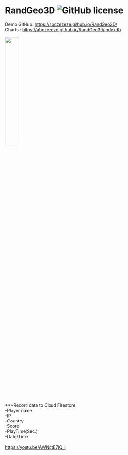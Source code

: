 # RandGeo3D ![GitHub license](https://img.shields.io/badge/license-MIT-blue.svg)
Demo GitHub: https://abczezeze.github.io/RandGeo3D/
<br>Charts : https://abczezeze.github.io/RandGeo3D/indexdb
<br>
<br><img src="https://1.bp.blogspot.com/-lZ4a4RRDKio/YCYKx1QQRiI/AAAAAAAANMk/J4-DPE9YfYwZyNqT6-EYo0Kfr6nyegfawCNcBGAsYHQ/s1333/randgeo88.gif" width="30%" height="30%">
<br>
<br>***Record data to Cloud Firestore
<br>-Player name
<br>-IP
<br>-Country
<br>-Score
<br>-PlayTime(Sec.)
<br>-Date/Time
<br><br>
https://youtu.be/AWNptE7jQ_I
